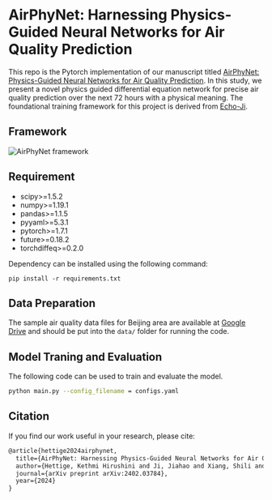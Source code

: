 # AirPhyNet: Harnessing Physics-Guided Neural Networks for Air Quality Prediction
This repo is the Pytorch implementation of our manuscript titled [AirPhyNet: Physics-Guided Neural Networks for Air Quality Prediction]([https://github.com/Echo-Ji/STDEN/tree/main](https://arxiv.org/abs/2402.03784)). In this study, we present a novel physics guided differential equation network for precise air quality prediction over the next 72 hours with a physical meaning. The foundational training framework for this project is derived from [Echo-Ji](https://github.com/Echo-Ji/STDEN/tree/main).

## Framework
![AirPhyNet framework](https://github.com/kethmih/AirPhyNet/blob/main/img/AirPhyNet_Framework.png)

## Requirement
* scipy>=1.5.2
* numpy>=1.19.1
* pandas>=1.1.5
* pyyaml>=5.3.1
* pytorch>=1.7.1
* future>=0.18.2
* torchdiffeq>=0.2.0

Dependency can be installed using the following command:

```
pip install -r requirements.txt
```
## Data Preparation
The sample air quality data files for Beijing area are available at [Google Drive](https://drive.google.com/drive/folders/1RWOA7kaPFAgjedoszOLCAjoQR1XSv8Dt) and should be put into the `data/` folder for running the code.

## Model Traning and Evaluation
The following code can be used to train and evaluate the model. 
```bash
python main.py --config_filename = configs.yaml
```
## Citation
If you find our work useful in your research, please cite:
```tex
@article{hettige2024airphynet,
  title={AirPhyNet: Harnessing Physics-Guided Neural Networks for Air Quality Prediction},
  author={Hettige, Kethmi Hirushini and Ji, Jiahao and Xiang, Shili and Long, Cheng and Cong, Gao and Wang, Jingyuan},
  journal={arXiv preprint arXiv:2402.03784},
  year={2024}
}
```
